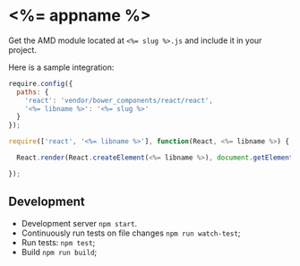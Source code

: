 # <%= appname %>

Get the AMD module located at `<%= slug %>.js` and include it in your project.

Here is a sample integration:

```js
require.config({
  paths: {
    'react': 'vendor/bower_components/react/react',
    '<%= libname %>': '<%= slug %>'
  }
});

require(['react', '<%= libname %>'], function(React, <%= libname %>) {

  React.render(React.createElement(<%= libname %>), document.getElementById('widget-container'));

});
```

## Development

* Development server `npm start`.
* Continuously run tests on file changes `npm run watch-test`;
* Run tests: `npm test`;
* Build `npm run build`;
